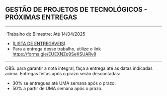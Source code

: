 ## GESTÃO DE PROJETOS DE TECNOLÓGICOS - PRÓXIMAS ENTREGAS
___

-Trabalho do Bimestre: Até 14/04/2025 
+ ([LISTA DE ENTREGÁVEIS](https://github.com/biazottoj/unicesumar2025/blob/main/gest%C3%A3o%20de%20projetos%20tecnol%C3%B3gicos/atividades/Entrega%20do%20Projeto%20Gerenciamento%20de%20projetos%20Tecnolo%CC%81gicos%20-%20Primeiro%20Bimestre%20-%202025.pdf)). 
+ Para a entrega desse trabalho, utilize o link https://forms.gle/EUEXNZq9SeKSUARv8

___

OBS: para garantir a nota integral, faça a entrega até as datas indicadas acima. Entregas feitas após o prazo serão descontadas:
- 30% se entregues até UMA semana após o prazo;
- 50% a partir de UMA semana após o prazo. 